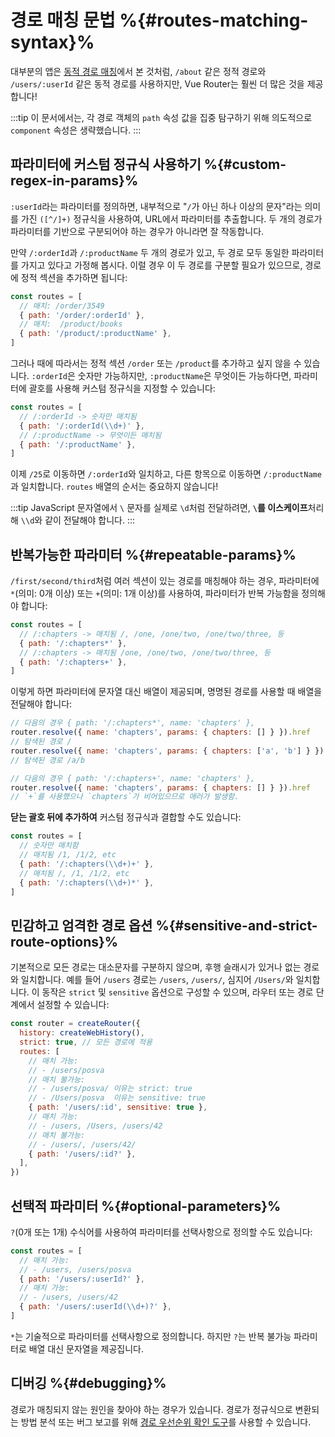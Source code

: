 # 경로 매칭 문법 %{#routes-matching-syntax}%

대부분의 앱은 [동적 경로 매칭](dynamic-matching.md)에서 본 것처럼,
`/about` 같은 정적 경로와 `/users/:userId` 같은 동적 경로를 사용하지만,
Vue Router는 훨씬 더 많은 것을 제공합니다!

:::tip
이 문서에서는, 각 경로 객체의 `path` 속성 값을 집중 탐구하기 위해 의도적으로 `component` 속성은 생략했습니다.
:::

## 파라미터에 커스텀 정규식 사용하기 %{#custom-regex-in-params}%

`:userId`라는 파라미터를 정의하면,
내부적으로 "`/`가 아닌 하나 이상의 문자"라는 의미를 가진 `([^/]+)` 정규식을 사용하여,
URL에서 파라미터를 추출합니다.
두 개의 경로가 파라미터를 기반으로 구분되어야 하는 경우가 아니라면 잘 작동합니다.

만약 `/:orderId`과 `/:productName` 두 개의 경로가 있고,
두 경로 모두 동일한 파라미터를 가지고 있다고 가정해 봅시다.
이럴 경우 이 두 경로를 구분할 필요가 있으므로,
경로에 정적 섹션을 추가하면 됩니다:

```js
const routes = [
  // 매치: /order/3549
  { path: '/order/:orderId' },
  // 매치:  /product/books
  { path: '/product/:productName' },
]
```

그러나 때에 따라서는 정적 섹션 `/order` 또는 `/product`를 추가하고 싶지 않을 수 있습니다.
`:orderId`은 숫자만 가능하지만, `:productName`은 무엇이든 가능하다면,
파라미터에 괄호를 사용해 커스텀 정규식을 지정할 수 있습니다:

```js
const routes = [
  // /:orderId -> 숫자만 매치됨
  { path: '/:orderId(\\d+)' },
  // /:productName -> 무엇이든 매치됨
  { path: '/:productName' },
]
```

이제 `/25`로 이동하면 `/:orderId`와 일치하고,
다른 항목으로 이동하면 `/:productName`과 일치합니다.
`routes` 배열의 순서는 중요하지 않습니다!

:::tip
JavaScript 문자열에서 `\` 문자를 실제로 `\d`처럼 전달하려면,
**`\`를 이스케이프**처리해 `\\d`와 같이 전달해야 합니다.
:::

## 반복가능한 파라미터 %{#repeatable-params}%

`/first/second/third`처럼 여러 섹션이 있는 경로를 매칭해야 하는 경우,
파라미터에 `*`(의미: 0개 이상) 또는 `+`(의미: 1개 이상)를 사용하여,
파라미터가 반복 가능함을 정의해야 합니다:

```js
const routes = [
  // /:chapters -> 매치됨 /, /one, /one/two, /one/two/three, 등
  { path: '/:chapters*' },
  // /:chapters -> 매치됨 /one, /one/two, /one/two/three, 등
  { path: '/:chapters+' },
]
```

이렇게 하면 파라미터에 문자열 대신 배열이 제공되며,
명명된 경로를 사용할 때 배열을 전달해야 합니다:

```js
// 다음의 경우 { path: '/:chapters*', name: 'chapters' },
router.resolve({ name: 'chapters', params: { chapters: [] } }).href
// 탐색된 경로 /
router.resolve({ name: 'chapters', params: { chapters: ['a', 'b'] } }).href
// 탐색된 경로 /a/b

// 다음의 경우 { path: '/:chapters+', name: 'chapters' },
router.resolve({ name: 'chapters', params: { chapters: [] } }).href
// `+`를 사용했으나 `chapters`가 비어있으므로 애러가 발생함.
```

**닫는 괄호 뒤에 추가하여** 커스텀 정규식과 결합할 수도 있습니다:

```js
const routes = [
  // 숫자만 매치함
  // 매치됨 /1, /1/2, etc
  { path: '/:chapters(\\d+)+' },
  // 매치됨 /, /1, /1/2, etc
  { path: '/:chapters(\\d+)*' },
]
```

## 민감하고 엄격한 경로 옵션 %{#sensitive-and-strict-route-options}%

기본적으로 모든 경로는 대소문자를 구분하지 않으며,
후행 슬래시가 있거나 없는 경로와 일치합니다.
예를 들어 `/users` 경로는 `/users`, `/users/`, 심지어 `/Users/`와 일치합니다.
이 동작은 `strict` 및 `sensitive` 옵션으로 구성할 수 있으며,
라우터 또는 경로 단계에서 설정할 수 있습니다:

```js
const router = createRouter({
  history: createWebHistory(),
  strict: true, // 모든 경로에 적용
  routes: [
    // 매치 가능:
    // - /users/posva
    // 매치 불가능:
    // - /users/posva/ 이유는 strict: true
    // - /Users/posva  이유는 sensitive: true
    { path: '/users/:id', sensitive: true },
    // 매치 가능:
    // - /users, /Users, /users/42
    // 매치 불가능:
    // - /users/, /users/42/
    { path: '/users/:id?' },
  ],
})
```

## 선택적 파라미터 %{#optional-parameters}%

`?`(0개 또는 1개) 수식어를 사용하여 파라미터를 선택사항으로 정의할 수도 있습니다:

```js
const routes = [
  // 매치 가능:
  // - /users, /users/posva
  { path: '/users/:userId?' },
  // 매치 가능:
  // - /users, /users/42
  { path: '/users/:userId(\\d+)?' },
]
```

`*`는 기술적으로 파라미터를 선택사항으로 정의합니다.
하지만 `?`는 반복 불가능 파라미터로 배열 대신 문자열을 제공집니다.

## 디버깅 %{#debugging}%

경로가 매칭되지 않는 원인을 찾아야 하는 경우가 있습니다.
경로가 정규식으로 변환되는 방법 분석 또는 버그 보고를 위해 [경로 우선순위 확인 도구](https://paths.esm.dev/?p=AAMeJSyAwR4UbFDAFxAcAGAIJXMAAA..#)를 사용할 수 있습니다.
